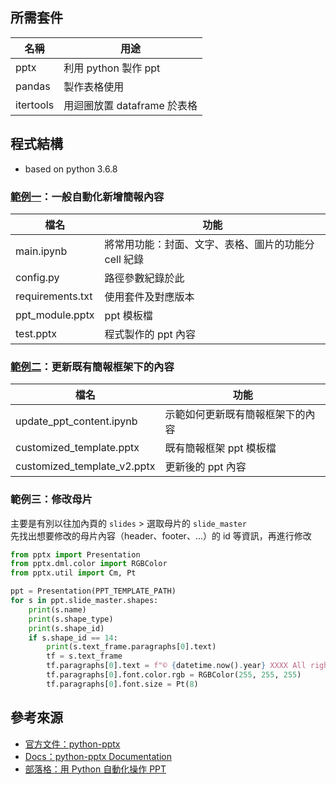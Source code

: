 ## 所需套件
|名稱|用途|
|----|----|
|pptx|利用 python 製作 ppt|
|pandas|製作表格使用|
|itertools|用迴圈放置 dataframe 於表格|


## 程式結構
* based on python 3.6.8
  
### [範例一](https://github.com/yuning-lin/PythonTips/blob/main/ReportingTool/DeliverPresentations/main.ipynb)：一般自動化新增簡報內容
|檔名|功能|
|-----|-----|
|main.ipynb|將常用功能：封面、文字、表格、圖片的功能分 cell 紀錄|
|config.py|路徑參數紀錄於此|
|requirements.txt|使用套件及對應版本|
|ppt_module.pptx|ppt 模板檔|
|test.pptx|程式製作的 ppt 內容|

### [範例二](https://github.com/yuning-lin/PythonTips/blob/main/ReportingTool/DeliverPresentations/update_ppt_content.ipynb)：更新既有簡報框架下的內容
|檔名|功能|
|-----|-----|
|update_ppt_content.ipynb|示範如何更新既有簡報框架下的內容|
|customized_template.pptx|既有簡報框架 ppt 模板檔|
|customized_template_v2.pptx|更新後的 ppt 內容|


### 範例三：修改母片
主要是有別以往加內頁的 `slides` > 選取母片的 `slide_master`  
先找出想要修改的母片內容（header、footer、...）的 id 等資訊，再進行修改  
```python
from pptx import Presentation
from pptx.dml.color import RGBColor
from pptx.util import Cm, Pt

ppt = Presentation(PPT_TEMPLATE_PATH)
for s in ppt.slide_master.shapes:
    print(s.name)
    print(s.shape_type)
    print(s.shape_id)
    if s.shape_id == 14:
        print(s.text_frame.paragraphs[0].text)
        tf = s.text_frame
        tf.paragraphs[0].text = f"© {datetime.now().year} XXXX All rights reserved"
        tf.paragraphs[0].font.color.rgb = RGBColor(255, 255, 255)
        tf.paragraphs[0].font.size = Pt(8)
```

## 參考來源
* [官方文件：python-pptx](https://python-pptx.readthedocs.io/en/latest/user/quickstart.html#)
* [Docs：python-pptx Documentation](https://buildmedia.readthedocs.org/media/pdf/python-pptx/latest/python-pptx.pdf)
* [部落格：用 Python 自動化操作 PPT](https://www.readfog.com/a/1632006902852456448)

